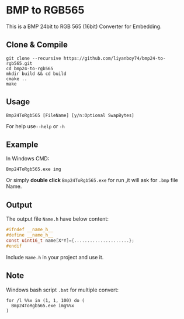 # BMP to RGB565
This is a BMP 24bit to RGB 565 (16bit) Converter for Embedding.

## Clone & Compile

```
git clone --recursive https://github.com/liyanboy74/bmp24-to-rgb565.git
cd bmp24-to-rgb565
mkdir build && cd build
cmake ..
make
```

## Usage
```
Bmp24ToRgb565 [FileName] [y/n:Optional SwapBytes]
```
For help use`--help` or `-h`


## Example
In Windows CMD:
```
Bmp24ToRgb565.exe img
```
Or simply **double click** `Bmp24ToRgb565.exe` for run ,it will ask for `.bmp` file Name.


## Output
The output file `Name.h` have below content:
```c
#ifndef __name_h__
#define __name_h__
const uint16_t name[X*Y]={.....................};
#endif
```
Include `Name.h` in your project and use it.

## Note
Windows bash script `.bat` for multiple convert:
 ```
 for /l %%x in (1, 1, 100) do (
   Bmp24ToRgb565.exe img%%x
)
 ```
